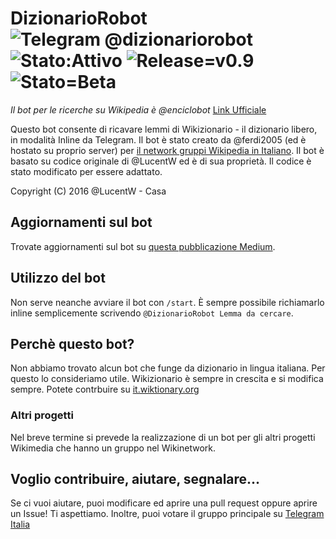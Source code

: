 # DizionarioRobot ![Telegram @dizionariorobot](https://img.shields.io/badge/Telegram-%40DizionarioRobot-verde.svg) ![Stato:Attivo](https://img.shields.io/badge/stato-attivo-green.svg) ![Release=v0.9](https://img.shields.io/badge/release-v0.9-red.svg) ![Stato=Beta](https://img.shields.io/badge/Stato-Beta-yellow.svg)
*Il bot per le ricerche su Wikipedia è @enciclobot* [Link Ufficiale](https://telegram.me/enciclobot)

Questo bot consente di ricavare lemmi di Wikizionario - il dizionario libero, in modalità Inline da Telegram.
Il bot è stato creato da @ferdi2005 (ed è hostato su proprio server) per [il network gruppi Wikipedia in Italiano](http://telegram.me/wikinetwork).
Il bot è basato su codice originale di @LucentW ed è di sua proprietà. Il codice è stato modificato per essere adattato.

Copyright (C) 2016  @LucentW - Casa
## Aggiornamenti sul bot
Trovate aggiornamenti sul bot su [questa pubblicazione Medium](http://medium.com/piccoliprogetti).
## Utilizzo del bot
Non serve neanche avviare il bot con ```/start```. 
È sempre possibile richiamarlo inline semplicemente scrivendo ```@DizionarioRobot Lemma da cercare```.
## Perchè questo bot?
Non abbiamo trovato alcun bot che funge da dizionario in lingua italiana. Per questo lo consideriamo utile. Wikizionario è sempre in crescita e si modifica sempre. Potete contrbuire su [it.wiktionary.org](https://it.wiktionary.org/wiki/Pagina_principale)
### Altri progetti
Nel breve termine si prevede la realizzazione di un bot per gli altri progetti Wikimedia che hanno un gruppo nel Wikinetwork.
## Voglio contribuire, aiutare, segnalare...
Se ci vuoi aiutare, puoi modificare ed aprire una pull request oppure aprire un Issue! Ti aspettiamo.
Inoltre, puoi votare il gruppo principale su [Telegram Italia](http://www.telegramitalia.it/wikipedia/)
